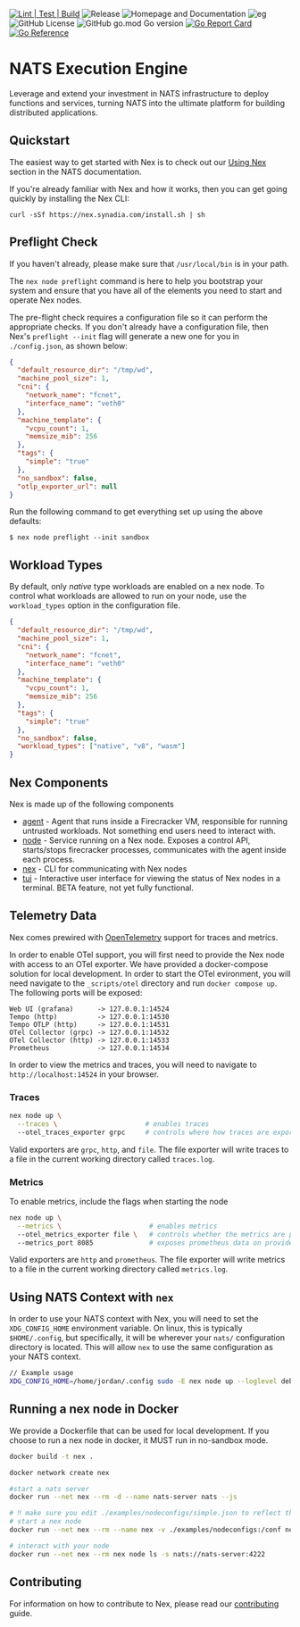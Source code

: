 [![Lint | Test | Build](https://github.com/synadia-io/nex/actions/workflows/ltb.yml/badge.svg)](https://github.com/synadia-io/nex/actions/workflows/ltb.yml)
![Release](https://github.com/synadia-io/nex/actions/workflows/release.yml/badge.svg)
![Homepage and Documentation](https://img.shields.io/website?label=Homepage&url=https%3A%2F%2Fnats.io)
![eg](https://img.shields.io/badge/Powered%20By-NATS-green)
![GitHub License](https://img.shields.io/github/license/synadia-io/nex)
![GitHub go.mod Go version](https://img.shields.io/github/go-mod/go-version/synadia-io/nex)
[![Go Report Card](https://goreportcard.com/badge/github.com/synadia-io/nex)](https://goreportcard.com/report/github.com/synadia-io/nex)
[![Go Reference](https://pkg.go.dev/badge/github.com/synadia-io/nex.svg)](https://pkg.go.dev/github.com/synadia-io/nex)

# NATS Execution Engine

Leverage and extend your investment in NATS infrastructure to deploy functions and services, turning NATS into the ultimate platform for building distributed applications.

## Quickstart

The easiest way to get started with Nex is to check out our [Using Nex](https://docs.nats.io/using-nats/nex) section in the NATS documentation.

If you're already familiar with Nex and how it works, then you can get going quickly by installing the Nex CLI:

```
curl -sSf https://nex.synadia.com/install.sh | sh
```

## Preflight Check

If you haven't already, please make sure that `/usr/local/bin` is in your path.

The `nex node preflight` command is here to help you bootstrap your system and ensure that you have all of the elements you need to start and operate Nex nodes.

The pre-flight check requires a configuration file so it can perform the appropriate checks. If you don't already have a configuration file, then Nex's `preflight --init` flag will generate a new one for you in `./config.json`, as shown below:

```json
{
  "default_resource_dir": "/tmp/wd",
  "machine_pool_size": 1,
  "cni": {
    "network_name": "fcnet",
    "interface_name": "veth0"
  },
  "machine_template": {
    "vcpu_count": 1,
    "memsize_mib": 256
  },
  "tags": {
    "simple": "true"
  },
  "no_sandbox": false,
  "otlp_exporter_url": null
}
```

Run the following command to get everything set up using the above defaults:

```
$ nex node preflight --init sandbox
```

## Workload Types

By default, only _native_ type workloads are enabled on a nex node. To control what workloads are allowed to run on your node, use the `workload_types` option in the configuration file.

```json
{
  "default_resource_dir": "/tmp/wd",
  "machine_pool_size": 1,
  "cni": {
    "network_name": "fcnet",
    "interface_name": "veth0"
  },
  "machine_template": {
    "vcpu_count": 1,
    "memsize_mib": 256
  },
  "tags": {
    "simple": "true"
  },
  "no_sandbox": false,
  "workload_types": ["native", "v8", "wasm"]
}
```

## Nex Components

Nex is made up of the following components

- [agent](./agent) - Agent that runs inside a Firecracker VM, responsible for running untrusted workloads. Not something end users need to interact with.
- [node](./internal/node) - Service running on a Nex node. Exposes a control API, starts/stops firecracker processes, communicates with the agent inside each process.
- [nex](./nex) - CLI for communicating with Nex nodes
- [tui](./nex/tui) - Interactive user interface for viewing the status of Nex nodes in a terminal. BETA feature, not yet fully functional.

## Telemetry Data

Nex comes prewired with [OpenTelemetry](https://opentelemetry.io) support for traces and metrics.

In order to enable OTel support, you will first need to provide the Nex node with access to an OTel exporter. We have provided a docker-compose solution for local development. In order to start the OTel evironment, you will need navigate to the `_scripts/otel` directory and run `docker compose up`. The following ports will be exposed:

```
Web UI (grafana)      -> 127.0.0.1:14524
Tempo (http)          -> 127.0.0.1:14530
Tempo OTLP (http)     -> 127.0.0.1:14531
OTel Collector (grpc) -> 127.0.0.1:14532
OTel Collector (http) -> 127.0.0.1:14533
Prometheus            -> 127.0.0.1:14534
```

In order to view the metrics and traces, you will need to navigate to `http://localhost:14524` in your browser.

### Traces

```bash
nex node up \
  --traces \                      # enables traces
  --otel_traces_exporter grpc     # controls where how traces are exported to collector
```

Valid exporters are `grpc`, `http`, and `file`. The file exporter will write traces to a file in the current working directory called `traces.log`.

### Metrics

To enable metrics, include the flags when starting the node

```bash
nex node up \
  --metrics \                      # enables metrics
  --otel_metrics_exporter file \   # controls whether the metrics are printed to metrics.log or provided via prometheus
  --metrics_port 8085              # exposes prometheus data on provided port
```

Valid exporters are `http` and `prometheus`. The file exporter will write metrics to a file in the current working directory called `metrics.log`.

## Using NATS Context with `nex`

In order to use your NATS context with Nex, you will need to set the `XDG_CONFIG_HOME` environment variable. On linux, this is typically `$HOME/.config`, but specifically, it will be wherever your `nats/` configuration directory is located. This will allow `nex` to use the same configuration as your NATS context.

```bash
// Example usage
XDG_CONFIG_HOME=/home/jordan/.config sudo -E nex node up --loglevel debug --context default
```

## Running a nex node in Docker

We provide a Dockerfile that can be used for local development. If you choose to run a nex node in docker, it MUST run in no-sandbox mode.

```bash
docker build -t nex .

docker network create nex

#start a nats server
docker run --net nex --rm -d --name nats-server nats --js

# ‼️ make sure you edit ./examples/nodeconfigs/simple.json to reflect the setting `no_sandbox: true` ‼️
# start a nex node
docker run --net nex --rm --name nex -v ./examples/nodeconfigs:/conf nex node up --config /conf/simple.json -s nats://nats-server:4222

# interact with your node
docker run --net nex --rm nex node ls -s nats://nats-server:4222
```

## Contributing

For information on how to contribute to Nex, please read our [contributing](./CONTRIBUTING.md) guide.
